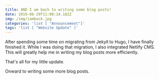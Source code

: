 ```yaml
---
title: AND I am back to writing some blog posts!
date: 2019-06-29T11:08:14.182Z
img: /img/iamback.jpg
categories: 'list [ "Announcement"]'
tags: 'list [ "Website Update" ]'
---
```

After spending some time on migrating from Jekyll to Hugo, I have finally finished it. While I was doing that migration, I also integrated Netlify CMS. This will greatly help me in writing my blog posts more efficiently.

That's all for my little update.

Onward to writing some more blog posts.

